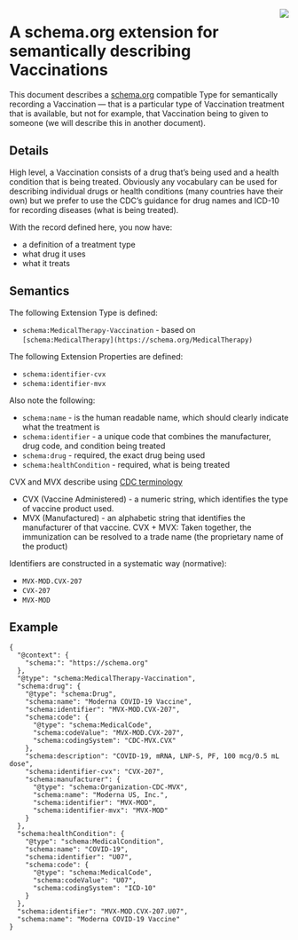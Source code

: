 <a href="https://github.com/Consensas/information-passport/tree/main/docs"><img src="https://consensas-aws.s3.amazonaws.com/icons/passports-github.png" align="right" /></a>

# A schema.org extension for semantically describing Vaccinations

This document describes a [schema.org](https://schema.org) compatible Type for semantically recording a Vaccination — that is a particular type of Vaccination treatment that is available, but not for example, that Vaccination being to given to someone (we will describe this in another document).

## Details

High level, a Vaccination consists of a drug that’s being used and a health condition that is being treated. Obviously any vocabulary can be used for describing individual drugs or health conditions (many countries have their own) but we prefer to use the CDC’s guidance for drug names and ICD-10 for recording diseases (what is being treated).

With the record defined here, you now have:
* a definition of a treatment type
* what drug it uses
* what it treats

## Semantics

The following Extension Type is defined:

* `schema:MedicalTherapy-Vaccination` - based on `[schema:MedicalTherapy](https://schema.org/MedicalTherapy)`

The following Extension Properties are defined:

* `schema:identifier-cvx`
* `schema:identifier-mvx`

Also note the following:

* `schema:name` - is the human readable name, which should clearly indicate what the treatment is
* `schema:identifier` - a unique code that combines the manufacturer, drug code, and condition being treated
* `schema:drug` - required, the exact drug being used
* `schema:healthCondition` - required, what is being treated

CVX and MVX describe using [CDC terminology](https://www.cdc.gov/vaccines/programs/iis/downloads/business-rules.pdf)

* CVX (Vaccine Administered) - a numeric string, which identifies the type of vaccine product used.
* MVX (Manufactured) - an alphabetic string that identifies the manufacturer of that vaccine.  CVX + MVX: Taken together, the immunization can be resolved to a trade name (the proprietary name of the product)

Identifiers are constructed in a systematic way (normative):

* `MVX-MOD.CVX-207`
* `CVX-207`
* `MVX-MOD`

## Example

    {
      "@context": {
        "schema:": "https://schema.org"
      },
      "@type": "schema:MedicalTherapy-Vaccination",
      "schema:drug": {
        "@type": "schema:Drug",
        "schema:name": "Moderna COVID-19 Vaccine",
        "schema:identifier": "MVX-MOD.CVX-207",
        "schema:code": {
          "@type": "schema:MedicalCode",
          "schema:codeValue": "MVX-MOD.CVX-207",
          "schema:codingSystem": "CDC-MVX.CVX"
        },
        "schema:description": "COVID-19, mRNA, LNP-S, PF, 100 mcg/0.5 mL dose",
        "schema:identifier-cvx": "CVX-207",
        "schema:manufacturer": {
          "@type": "schema:Organization-CDC-MVX",
          "schema:name": "Moderna US, Inc.",
          "schema:identifier": "MVX-MOD",
          "schema:identifier-mvx": "MVX-MOD"
        }
      },
      "schema:healthCondition": {
        "@type": "schema:MedicalCondition",
        "schema:name": "COVID-19",
        "schema:identifier": "U07",
        "schema:code": {
          "@type": "schema:MedicalCode",
          "schema:codeValue": "U07",
          "schema:codingSystem": "ICD-10"
        }
      },
      "schema:identifier": "MVX-MOD.CVX-207.U07",
      "schema:name": "Moderna COVID-19 Vaccine"
    }

